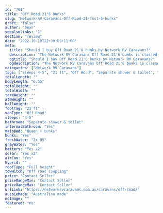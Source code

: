 ```yaml
---
id: "761"
title: "Off Road 21'6 bunks"
slug: "Network-RV-Caravans-Off-Road-21-foot-6-bunks"
draft: "false"
author: "Sean"
seealsolinks: "1"
section: "review"
date: "2022-10-10T22:00:09+11:00"
meta:
  title: "Should I buy Off Road 21'6 bunks by Network RV Caravans?"
  description: "The Network RV Caravans Off Road 21'6 bunks is classed as Off Road, and sleeps 4-5 people. It is Australian made and comes in at 21 ft. It generally has Separate shower & toilet."
  ogtitle: "Should I buy Off Road 21'6 bunks by Network RV Caravans?"
  ogdescription: "The Network RV Caravans Off Road 21'6 bunks is classed as Off Road, and sleeps 4-5 people. It is Australian made and comes in at 21 ft. It generally has Separate shower & toilet."
categories: ["Network RV Caravans"]
tags: ["Sleeps 4-5", "21 ft", "Off Road", "Separate shower & toilet", "Full height", "Price Unknown"]
totalLength: ""
bodyLength: "6.55"
totalHeight: ""
totalWidth: ""
tareWeight: ""
atmWeight: ""
ballWeight: ""
footTag: "21 ft"
vanType: "Off Road"
sleeps: "4-5"
bathroom: "Separate shower & toilet"
internalBathroom: "Yes"
mainBed: "Queen + bunks"
bunks: "Yes"
freshWater: "2x 95"
greyWater: "Yes"
battery: "Yes x2"
solar: "Yes x2"
airCon: "Yes"
hybrid: ""
roofType: "Full height"
towHitch: "Off road coupling"
price: "Contact Seller"
priceRangeMin: "Contact Seller"
priceRangeMax: "Contact Seller"
urlLink: "https://networkrvcaravans.com.au/caravans/off-road/"
aussieMade: "Australian made"
noImage: ""
featured: "no"
---
```

